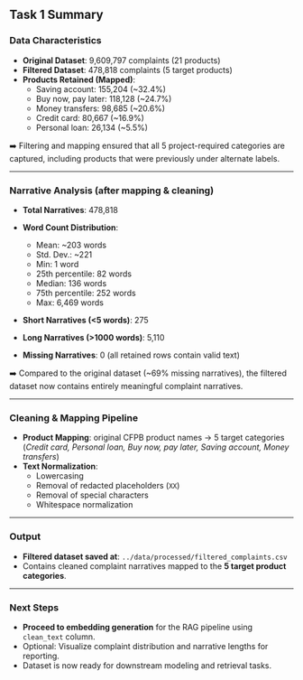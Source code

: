 ## Task 1 Summary

### Data Characteristics
- **Original Dataset**: 9,609,797 complaints (21 products)  
- **Filtered Dataset**: 478,818 complaints (5 target products)  
- **Products Retained (Mapped)**:
  - Saving account: 155,204 (~32.4%)  
  - Buy now, pay later: 118,128 (~24.7%)  
  - Money transfers: 98,685 (~20.6%)  
  - Credit card: 80,667 (~16.9%)  
  - Personal loan: 26,134 (~5.5%)  

➡️ Filtering and mapping ensured that all 5 project-required categories are captured, including products that were previously under alternate labels.  

---

### Narrative Analysis (after mapping & cleaning)
- **Total Narratives**: 478,818  
- **Word Count Distribution**:
  - Mean: ~203 words  
  - Std. Dev.: ~221  
  - Min: 1 word  
  - 25th percentile: 82 words  
  - Median: 136 words  
  - 75th percentile: 252 words  
  - Max: 6,469 words  

- **Short Narratives (<5 words)**: 275  
- **Long Narratives (>1000 words)**: 5,110  
- **Missing Narratives**: 0 (all retained rows contain valid text)  

➡️ Compared to the original dataset (~69% missing narratives), the filtered dataset now contains entirely meaningful complaint narratives.  

---

### Cleaning & Mapping Pipeline
- **Product Mapping**: original CFPB product names → 5 target categories (*Credit card, Personal loan, Buy now, pay later, Saving account, Money transfers*)  
- **Text Normalization**:
  - Lowercasing  
  - Removal of redacted placeholders (`XX`)  
  - Removal of special characters  
  - Whitespace normalization  

---

### Output
- **Filtered dataset saved at**: `../data/processed/filtered_complaints.csv`  
- Contains cleaned complaint narratives mapped to the **5 target product categories**.  

---

### Next Steps
- **Proceed to embedding generation** for the RAG pipeline using `clean_text` column.  
- Optional: Visualize complaint distribution and narrative lengths for reporting.  
- Dataset is now ready for downstream modeling and retrieval tasks.
